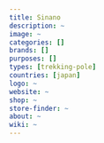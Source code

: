 ```yaml
---
title: Sinano
description: ~
image: ~
categories: []
brands: []
purposes: []
types: [trekking-pole]
countries: [japan]
logo: ~
website: ~
shop: ~
store-finder: ~
about: ~
wiki: ~
---
```

